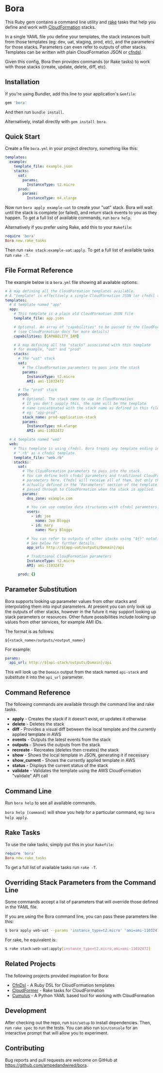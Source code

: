 # Bora

This Ruby gem contains a command line utility and [rake](https://github.com/ruby/rake) tasks
that help you define and work with [CloudFormation](https://aws.amazon.com/cloudformation/) stacks.

In a single YAML file you define your templates,
the stack instances built from those templates (eg: dev, uat, staging, prod, etc),
and the parameters for those stacks. Parameters can even refer to outputs of other stacks.
Templates can be written with plain CloudFormation JSON or
[cfndsl](https://github.com/stevenjack/cfndsl).

Given this config, Bora then provides commands (or Rake tasks) to work with those stacks
(create, update, delete, diff, etc).


## Installation

If you're using Bundler, add this line to your application's `Gemfile`:

```ruby
gem 'bora'
```

And then run `bundle install`.

Alternatively, install directly with `gem install bora`.


## Quick Start

Create a file `bora.yml` in your project directory, something like this:
```yaml
templates:
  example:
    template_file: example.json
    stacks:
      uat:
        params:
          InstanceType: t2.micro
      prod:
        params:
          InstanceType: m4.xlarge
```

Now run `bora apply example-uat` to create your "uat" stack.
Bora will wait until the stack is complete (or failed),
and return stack events to you as they happen.
To get a full list of available commands, run `bora help`.

Alternatively if you prefer using Rake, add this to your `Rakefile`:

```ruby
require 'bora'
Bora.new.rake_tasks
```

Then run `rake stack:example-uat:apply`.
To get a full list of available tasks run `rake -T`.


## File Format Reference

The example below is a `bora.yml` file showing all available options:

```yaml
# A map defining all the CloudFormation templates available.
# A "template" is effectively a single CloudFormation JSON (or cfndsl template).
templates:
  # A template named "app"
  app:
    # This template is a plain old CloudFormation JSON file
    template_file: app.json

    # Optional. An array of "capabilities" to be passed to the CloudFormation API
    # (see CloudFormation docs for more details)
    capabilities: [CAPABILITY_IAM]

    # A map defining all the "stacks" associated with this template
    # for example, "uat" and "prod"
    stacks:
      # The "uat" stack
      uat:
        # The CloudFormation parameters to pass into the stack
        params:
          InstanceType: t2.micro
          AMI: ami-11032472

      # The "prod" stack
      prod:
        # Optional. The stack name to use in CloudFormation
        # If you don't supply this, the name will be the template
        # name concatenated with the stack name as defined in this file,
        # eg: "app-prod".
        stack_name: prod-application-stack
        params:
          InstanceType: m4.xlarge
          AMI: ami-11032472

  # A template named "web"
  web:
    # This template is using cfndsl. Bora treats any template ending in
    # ".rb" as a cfndsl template.
    template_file: "web.rb"
    stacks:
      uat:
        # The CloudFormation parameters to pass into the stack.
        # You can define both cfndsl parameters and traditional CloudFormation
        # parameters here. Cfndsl will receive all of them, but only those
        # actually defined in the "Parameters" section of the template will be
        # passed through to CloudFormation when the stack is applied.
        params:
          dns_zone: example.com

          # You can use complex data structures with cfndsl parameters:
          users:
            - id: joe
              name: Joe Bloggs
            - id: mary
              name: Mary Bloggs

          # You can refer to outputs of other stacks using "${}" notation too.
          # See below for further details.
          app_url: http://${app-uat/outputs/Domain}/api

          # Traditional CloudFormation parameters
          InstanceType: t2.micro
          AMI: ami-11032472

      prod: {}
```

## Parameter Substitution

Bora supports looking up parameter values from other stacks and interpolating them into input parameters.
At present you can only look up the outputs of other stacks,
however in the future it may support looking up stack parameters or resources.
Other future possibilities include looking up values from other services,
for example AMI IDs.

The format is as follows:

`${<stack_name>/outputs/<output_name>}`

For example:
```yaml
params:
  api_url: http://${api-stack/outputs/Domain}/api
```

This will look up the `Domain` output from the stack named `api-stack` and substitute it into the `api_url` parameter.


## Command Reference

The following commands are available through the command line and rake tasks.

* **apply** - Creates the stack if it doesn't exist, or updates it otherwise
* **delete** - Deletes the stack
* **diff** - Provides a visual diff between the local template and the currently applied template in AWS
* **events** - Outputs the latest events from the stack
* **outputs** - Shows the outputs from the stack
* **recreate** - Recreates (deletes then creates) the stack
* **show** - Shows the local template in JSON, generating it if necessary
* **show_current** - Shows the currently applied template in AWS
* **status** - Displays the current status of the stack
* **validate** - Validates the template using the AWS CloudFormation "validate" API call


## Command Line

Run `bora help` to see all available commands.

`bora help [command]` will show you help for a particular command,
eg: `bora help apply`.


## Rake Tasks

To use the rake tasks, simply put this in your `Rakefile`:
```ruby
require 'bora'
Bora.new.rake_tasks
```

To get a full list of available tasks run `rake -T`.


## Overriding Stack Parameters from the Command Line

Some commands accept a list of parameters that will override those defined in the YAML file.

If you are using the Bora command line, you can pass these parameters like this:

```bash
$ bora apply web-uat --params 'instance_type=t2.micro' 'ami=ami-11032472'
```

For rake, he equivalent is:
```bash
$ rake stack:web-uat:apply[instance_type=t2.micro,ami=ami-11032472]
```


## Related Projects
The following projects provided inspiration for Bora:
* [CfnDsl](https://github.com/stevenjack/cfndsl) - A Ruby DSL for CloudFormation templates
* [CloudFormer](https://github.com/kunday/cloudformer) - Rake tasks for CloudFormation
* [Cumulus](https://github.com/cotdsa/cumulus) - A Python YAML based tool for working with CloudFormation


## Development

After checking out the repo, run `bin/setup` to install dependencies. Then, run `rake spec` to run the tests. You can also run `bin/console` for an interactive prompt that will allow you to experiment.

## Contributing

Bug reports and pull requests are welcome on GitHub at https://github.com/ampedandwired/bora.
